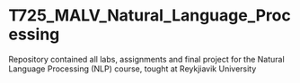 # T725_MALV_Natural_Language_Processing
Repository contained all labs, assignments and final project for the Natural Language Processing (NLP) course, tought at Reykjiavik University 
